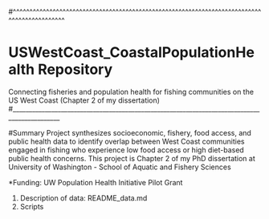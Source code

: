 
#^^^^^^^^^^^^^^^^^^^^^^^^^^^^^^^^^^^^^^^^^^^^^^^^^^^^^^^^^^^^^^^^^^^^^^^^^^^^^^^^^^^^^^^^^^^^
# USWestCoast_CoastalPopulationHealth Repository
Connecting fisheries and population health for fishing communities on the US West Coast (Chapter 2 of my dissertation)
#_____________________________________________________________________________________________

#Summary
Project synthesizes socioeconomic, fishery, food access, and public health data to identify overlap between West Coast communities engaged in fishing who experience low food access or high diet-based public health concerns. This project is Chapter 2 of my PhD dissertation at University of Washington - School of Aquatic and Fishery Sciences

*Funding: UW Population Health Initiative Pilot Grant

1) Description of data: README_data.md
2) Scripts

